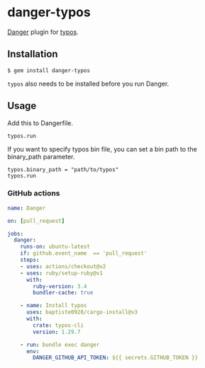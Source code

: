# danger-typos

[Danger](http://danger.systems/ruby/) plugin for [typos](https://github.com/crate-ci/typos).

## Installation

    $ gem install danger-typos

`typos` also needs to be installed before you run Danger.

## Usage

Add this to Dangerfile.

```
typos.run
```

If you want to specify typos bin file, you can set a bin path to the binary_path parameter.

```
typos.binary_path = "path/to/typos"
typos.run
```


### GitHub actions

```yaml
name: Danger

on: [pull_request]

jobs:
  danger:
    runs-on: ubuntu-latest
    if: github.event_name  == 'pull_request'
    steps:
    - uses: actions/checkout@v2
    - uses: ruby/setup-ruby@v1
      with:
        ruby-version: 3.4
        bundler-cache: true

    - name: Install typos
      uses: baptiste0928/cargo-install@v3
      with:
        crate: typos-cli
        version: 1.29.7

    - run: bundle exec danger
      env:
        DANGER_GITHUB_API_TOKEN: ${{ secrets.GITHUB_TOKEN }}
```

